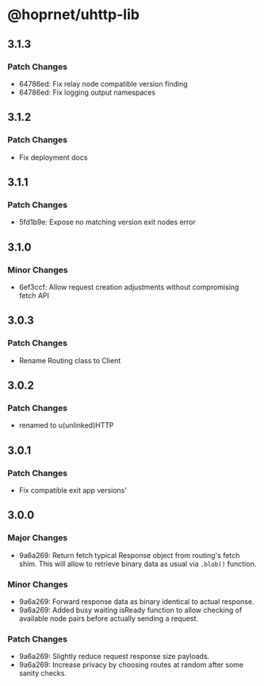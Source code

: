 # @hoprnet/uhttp-lib

## 3.1.3

### Patch Changes

-   64786ed: Fix relay node compatible version finding
-   64786ed: Fix logging output namespaces

## 3.1.2

### Patch Changes

-   Fix deployment docs

## 3.1.1

### Patch Changes

-   5fd1b9e: Expose no matching version exit nodes error

## 3.1.0

### Minor Changes

-   6ef3ccf: Allow request creation adjustments without compromising fetch API

## 3.0.3

### Patch Changes

-   Rename Routing class to Client

## 3.0.2

### Patch Changes

-   renamed to u(unlinked)HTTP

## 3.0.1

### Patch Changes

-   Fix compatible exit app versions'

## 3.0.0

### Major Changes

-   9a6a269: Return fetch typical Response object from routing's fetch shim.
    This will allow to retrieve binary data as usual via `.blob()` function.

### Minor Changes

-   9a6a269: Forward response data as binary identical to actual response.
-   9a6a269: Added busy waiting isReady function to allow checking of available node pairs before actually sending a request.

### Patch Changes

-   9a6a269: Slightly reduce request response size payloads.
-   9a6a269: Increase privacy by choosing routes at random after some sanity checks.
